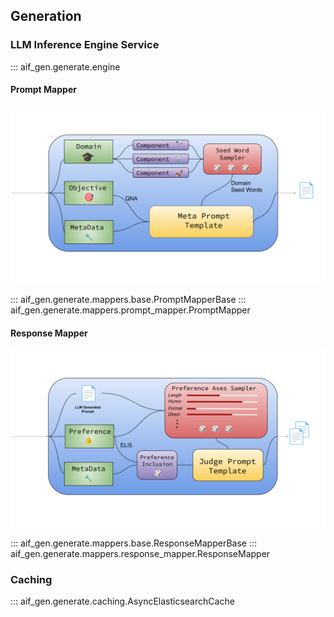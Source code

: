 ## Generation

### LLM Inference Engine Service

::: aif_gen.generate.engine

#### Prompt Mapper

![image](./img/prompt_mapper.svg)

::: aif_gen.generate.mappers.base.PromptMapperBase
::: aif_gen.generate.mappers.prompt_mapper.PromptMapper

#### Response Mapper

![image](./img/response_mapper.svg)

::: aif_gen.generate.mappers.base.ResponseMapperBase
::: aif_gen.generate.mappers.response_mapper.ResponseMapper

### Caching

::: aif_gen.generate.caching.AsyncElasticsearchCache
